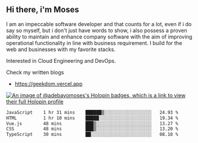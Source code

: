 ## Hi there, i'm Moses

I am an impeccable software developer and that counts for a lot, even if i do say so myself, but i don't just have words to show, i also possess a proven ability to maintain and enhance company software with the aim of improving operational functionality in line with business requirement. I build for the web and businesses with my favorite stacks.

Interested in Cloud Engineering and DevOps.

Check my written blogs
- https://geekdom.vercel.app

[![An image of @adebayomoses's Holopin badges, which is a link to view their full Holopin profile](https://holopin.me/adebayomoses)](https://holopin.io/@adebayomoses)

<!--START_SECTION:waka-->

```txt
JavaScript    1 hr 31 mins    ██████▒░░░░░░░░░░░░░░░░░░   24.93 %
HTML          1 hr 10 mins    █████░░░░░░░░░░░░░░░░░░░░   19.34 %
Vue.js        48 mins         ███▒░░░░░░░░░░░░░░░░░░░░░   13.27 %
CSS           48 mins         ███▒░░░░░░░░░░░░░░░░░░░░░   13.20 %
TypeScript    30 mins         ██░░░░░░░░░░░░░░░░░░░░░░░   08.18 %
```

<!--END_SECTION:waka-->
